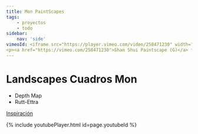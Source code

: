 ```yaml
---
title: Mon PaintScapes
tags:
    - proyectos
    - todo
sidebar:
    nav: 'side'
vimeoId: <iframe src="https://player.vimeo.com/video/258471230" width="640" height="360" frameborder="0" allow="autoplay; fullscreen" allowfullscreen></iframe>
<p><a href="https://vimeo.com/258471230">Shan Shui Paintscape (G)</a> from <a href="https://vimeo.com/thomasvallianatos">Thomas Valianatos</a> on <a href="https://vimeo.com">Vimeo</a>.</p>
---
```


# Landscapes Cuadros Mon

- Depth Map
- Rutt-Ettra



[Inspiración][PaintScapes]

{% include youtubePlayer.html id=page.youtubeId %}


[PaintScapes]: https://derivative.ca/community-post/paintscapes-alienscapes
